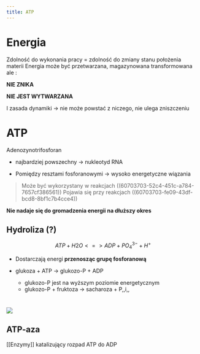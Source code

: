 ```yaml
---
title: ATP
---
```



# Energia

Zdolność do wykonania pracy = zdolność do zmiany stanu położenia materii
Energia może być przetwarzana, magazynowana transformowana ale :

**NIE ZNIKA**

**NIE JEST WYTWARZANA**

I zasada dynamiki → nie może powstać z niczego, nie ulega zniszczeniu

# ATP

Adenozynotrifosforan

- najbardziej powszechny → nukleotyd RNA

- Pomiędzy resztami fosforanowymi → wysoko energetyczne wiązania


> Może być wykorzystany w reakcjach ((60703703-52c4-451c-a784-7657cf386561)) 
> Pojawia się przy reakcjach ((60703703-fe09-43df-bcd8-8bf1c7b4cce4)) 

**Nie nadaje się do gromadzenia energii na dłuższy okres**
## Hydroliza (?)

$$ATP + H2O <=> ADP + PO_4^{3-} + H^+$$

* Dostarczają energi **przenosząc grupę fosforanową**

* glukoza + ATP → glukozo-P + ADP
	* glukozo-P jest na wyższym poziomie energetycznym
	* glukozo-P + fruktoza → sacharoza + P,,i,,


# ![](https://media.discordapp.net/attachments/738092871021756817/824939170468069406/unknown.png)


## ATP-aza

[[Enzymy]] katalizujący rozpad ATP do ADP



